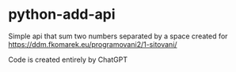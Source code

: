 # python-add-api
Simple api that sum two numbers separated by a space created for https://ddm.fkomarek.eu/programovani2/1-sitovani/

Code is created entirely by ChatGPT
